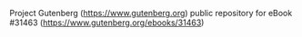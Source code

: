 Project Gutenberg (https://www.gutenberg.org) public repository for eBook #31463 (https://www.gutenberg.org/ebooks/31463)
